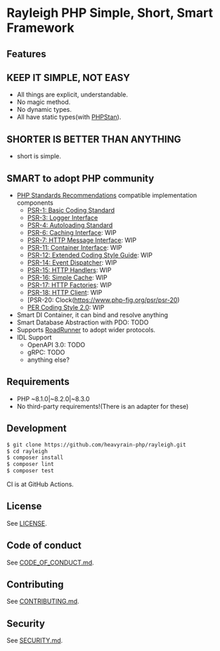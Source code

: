 # Rayleigh PHP Simple, Short, Smart Framework

## Features

## KEEP IT SIMPLE, NOT EASY

- All things are explicit, understandable.
- No magic method.
- No dynamic types.
- All have static types(with [PHPStan](https://phpstan.org/)).

## SHORTER IS BETTER THAN ANYTHING

- short is simple.

## SMART to adopt PHP community

- [PHP Standards Recommendations](https://www.php-fig.org/psr/) compatible implementation components
    - [PSR-1: Basic Coding Standard](https://www.php-fig.org/psr/psr-1)
    - [PSR-3: Logger Interface](https://www.php-fig.org/psr/psr-3)
    - [PSR-4: Autoloading Standard](https://www.php-fig.org/psr/psr-4)
    - [PSR-6: Caching Interface](https://www.php-fig.org/psr/psr-6): WIP
    - [PSR-7: HTTP Message Interface](https://www.php-fig.org/psr/psr-7): WIP
    - [PSR-11: Container Interface](https://www.php-fig.org/psr/psr-11): WIP
    - [PSR-12: Extended Coding Style Guide](https://www.php-fig.org/psr/psr-12): WIP
    - [PSR-14: Event Dispatcher](https://www.php-fig.org/psr/psr-14): WIP
    - [PSR-15: HTTP Handlers](https://www.php-fig.org/psr/psr-15): WIP
    - [PSR-16: Simple Cache](https://www.php-fig.org/psr/psr-16): WIP
    - [PSR-17: HTTP Factories](https://www.php-fig.org/psr/psr-17): WIP
    - [PSR-18: HTTP Client](https://www.php-fig.org/psr/psr-18): WIP
    - [PSR-20: Clock(https://www.php-fig.org/psr/psr-20)
    - [PER Coding Style 2.0](https://www.php-fig.org/per/coding-style/): WIP
- Smart DI Container, it can bind and resolve anything
- Smart Database Abstraction with PDO: TODO
- Supports [RoadRunner](https://roadrunner.dev/) to adopt wider protocols.
- IDL Support
    - OpenAPI 3.0: TODO
    - gRPC: TODO
    - anything else?

## Requirements

- PHP ~8.1.0|~8.2.0|~8.3.0
- No third-party requirements!(There is an adapter for these)

## Development

```sh
$ git clone https://github.com/heavyrain-php/rayleigh.git
$ cd rayleigh
$ composer install
$ composer lint
$ composer test
```

CI is at GitHub Actions.

## License

See [LICENSE](./LICENSE).

## Code of conduct

See [CODE_OF_CONDUCT.md](./CODE_OF_CONDUCT.md).

## Contributing

See [CONTRIBUTING.md](./CONTRIBUTING.md).

## Security

See [SECURITY.md](./SECURITY.md).

